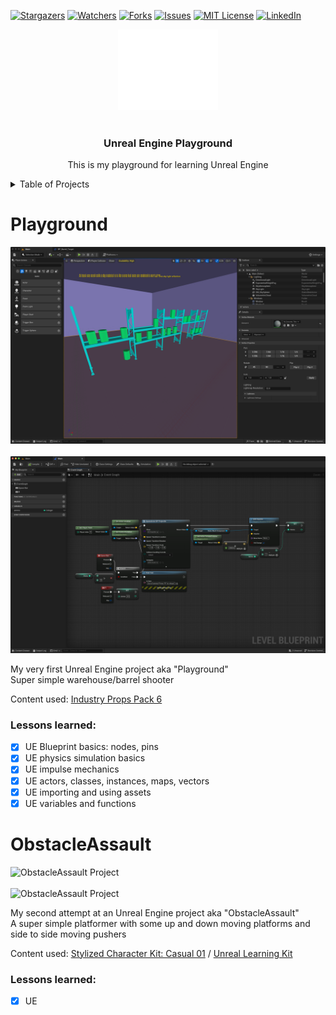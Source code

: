 [![Stargazers][stars-shield]][stars-url]
[![Watchers][watchers-shield]][watchers-url]
[![Forks][forks-shield]][forks-url]
[![Issues][issues-shield]][issues-url]
[![MIT License][license-shield]][license-url]
[![LinkedIn][linkedin-shield]][linkedin-url]

<div align="center">
    <a href="https://github.com/FilipsMasolovs/unreal-engine">
        <img src="assets/UE-logo.png" alt="UE-logo" width="160px">
    </a>
    <br /><br />
    <h3 align="center">Unreal Engine Playground</h3>
    <p align="center">This is my playground for learning Unreal Engine</p>
</div>

<details>
  <summary>Table of Projects</summary>
  <ol>
    <li><a href="#playground">Playground</a></li>
  </ol>
</details>

# Playground

<img src="assets/playground/PS1.png" alt="Playground Project"><br /><br /><img src="assets/playground/PS2.png" alt="Playground Project"><br />

My very first Unreal Engine project aka "Playground"<br />
Super simple warehouse/barrel shooter

Content used: <a href="https://www.unrealengine.com/marketplace/en-US/product/3e2a3cb997cf47b1ab782a67957bfed0">Industry Props Pack 6</a>

### Lessons learned:

- [x] UE Blueprint basics: nodes, pins
- [x] UE physics simulation basics
- [x] UE impulse mechanics
- [x] UE actors, classes, instances, maps, vectors
- [x] UE importing and using assets
- [x] UE variables and functions

# ObstacleAssault

<img src="assets/obstacleAssault/PS1.png" alt="ObstacleAssault Project"><br /><br /><img src="assets/obstacleAssault/PS2.png" alt="ObstacleAssault Project"><br />

My second attempt at an Unreal Engine project aka "ObstacleAssault"<br />
A super simple platformer with some up and down moving platforms and side to side moving pushers

Content used: <a href="https://www.unrealengine.com/marketplace/en-US/product/stylized-male-character-kit-casual">Stylized Character Kit: Casual 01</a> / <a href="https://www.unrealengine.com/marketplace/en-US/product/unreal-learning-kit?sessionInvalidated=true">Unreal Learning Kit</a>

### Lessons learned:

- [x] UE 






[stars-shield]: https://img.shields.io/github/stars/FilipsMasolovs/unreal-engine.svg?style=for-the-badge
[watchers-shield]: https://img.shields.io/github/watchers/FilipsMasolovs/unreal-engine.svg?style=for-the-badge
[forks-shield]: https://img.shields.io/github/forks/FilipsMasolovs/unreal-engine.svg?style=for-the-badge
[issues-shield]: https://img.shields.io/github/issues/FilipsMasolovs/unreal-engine.svg?style=for-the-badge
[license-shield]: https://img.shields.io/github/license/FilipsMasolovs/unreal-engine.svg?style=for-the-badge
[linkedin-shield]: https://img.shields.io/badge/-LinkedIn-black.svg?style=for-the-badge&logo=linkedin&colorB=555

[stars-url]: https://github.com/FilipsMasolovs/unreal-engine/stargazers
[watchers-url]: https://github.com/FilipsMasolovs/unreal-engine/watchers
[forks-url]: https://github.com/FilipsMasolovs/unreal-engine/forks
[issues-url]: https://github.com/FilipsMasolovs/unreal-engine/issues
[license-url]: https://github.com/FilipsMasolovs/unreal-engine/blob/master/LICENSE.txt
[linkedin-url]: https://www.linkedin.com/in/filips-masolovs